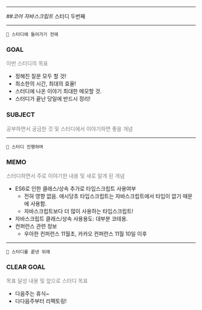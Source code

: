 <hr>

##_코어 자바스크립트_ 스터디 두번째
  
<hr>

    🥚 스터디에 들어가기 전에

### GOAL
<p style="color:grey">이번 스터디의 목표</p>

- 정해진 질문 모두 할 것!
- 최소한의 시간, 최대의 효율!
- 스터디에 나온 이야기 최대한 메모할 것.
- 스터디가 끝난 당일에 반드시 정리!

### SUBJECT
<p style="color:grey">공부하면서 궁금한 것 및 스터디에서 이야기하면 좋을 개념</p>


<HR>

    🐣 스터디 진행하며

### MEMO
<p style="color:grey">스터디하면서 주로 이야기한 내용 및 새로 알게 된 개념</p>

- ES6로 인한 클래스/상속 추가로 타입스크립트 사용여부
  - 전혀 영향 없음. 애시당초 타입스크립트는 자바스크립트에서 타입이 없기 때문에 사용함.
  - 자바스크립트보다 더 많이 사용하는 타입스크립트!
- 자바스크립트 클래스/상속 사용용도: 대부분 코테용.
- 컨퍼런스 관련 정보
  - 우아한 컨퍼런스 11월초, 카카오 컨퍼런스 11월 10일 이후


<HR>

    🐥 스터디를 끝낸 뒤에

### CLEAR GOAL
<p style="color:grey">목표 달성 내용 및 앞으로 스터디 목표</p>

- 다음주는 휴식~
- 다다음주부터 리팩토링!
